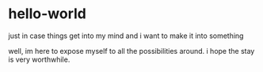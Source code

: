 # hello-world
just in case things get into my mind and i want to make it into something

well, im here to expose myself to all the possibilities around.
i hope the stay is very worthwhile.
